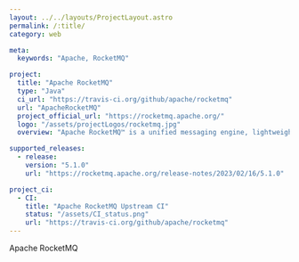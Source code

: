 ```yaml
---
layout: ../../layouts/ProjectLayout.astro
permalink: /:title/
category: web

meta:
  keywords: "Apache, RocketMQ"

project:
  title: "Apache RocketMQ"
  type: "Java"
  ci_url: "https://travis-ci.org/github/apache/rocketmq"
  url: "ApacheRocketMQ"
  project_official_url: "https://rocketmq.apache.org/"
  logo: "/assets/projectLogos/rocketmq.jpg"
  overview: "Apache RocketMQ™ is a unified messaging engine, lightweight data processing platform."

supported_releases:
  - release:
    version: "5.1.0"
    url: "https://rocketmq.apache.org/release-notes/2023/02/16/5.1.0"

project_ci:
  - CI:
    title: "Apache RocketMQ Upstream CI"
    status: "/assets/CI_status.png"
    url: "https://travis-ci.org/github/apache/rocketmq"
---
```


<p>Apache RocketMQ</p>

